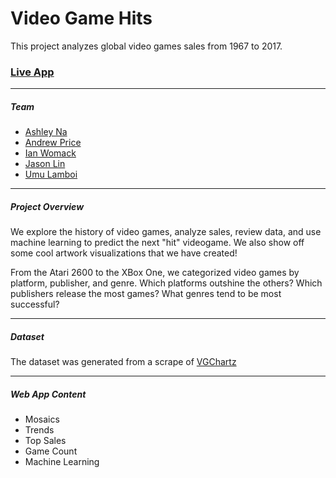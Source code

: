 # Video Game Hits 
This project analyzes global video games sales from 1967 to 2017. 

### [Live App](http://videogames-exploration.herokuapp.com/)

-----

##### Team
* [Ashley Na](https://github.com/ashleyna94/ashley-na)
* [Andrew Price](https://github.com/andrewprice-ut/andrew_repo)
* [Ian Womack](https://github.com/womackis)
* [Jason Lin](https://github.com/jjlliinn12)
* [Umu Lamboi](https://github.com/Umu2509)

-----

##### Project Overview 
We explore the history of video games, analyze sales, review data, and use machine learning to predict the next "hit" videogame. We also show off some cool artwork visualizations that we have created!

From the Atari 2600 to the XBox One, we categorized video games by platform, publisher, and genre. Which platforms outshine the others? Which publishers release the most games? What genres tend to be most successful? 

----- 

##### Dataset
The dataset was generated from a scrape of [VGChartz](http://www.vgchartz.com/)

-----

##### Web App Content
* Mosaics 
* Trends 
* Top Sales 
* Game Count 
* Machine Learning 